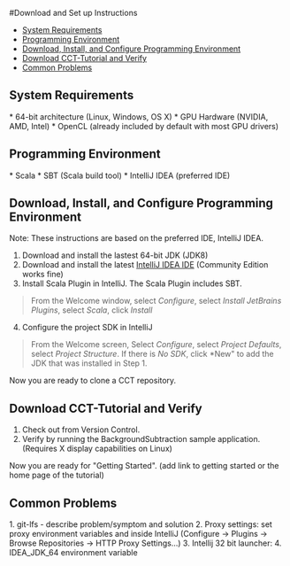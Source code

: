 #Download and Set up Instructions

*   [System Requirements](#sysreq)
*   [Programming Environment](#lang)
*   [Download, Install, and Configure Programming Environment](#steps)
*   [Download CCT-Tutorial and Verify](#clone)
*   [Common Problems](#gotchas)

<h2 id="sysreq">System Requirements</h2>
* 64-bit architecture (Linux, Windows, OS X)
* GPU Hardware (NVIDIA, AMD, Intel)
* OpenCL (already included by default with most GPU drivers)

<h2 id="lang">Programming Environment</h2>
* Scala 
* SBT (Scala build tool)
* IntelliJ IDEA (preferred IDE) 

<h2 id="steps">Download, Install, and Configure Programming Environment</h2>

Note: These instructions are based on the preferred IDE, IntelliJ IDEA. 

1.  Download and install the lastest 64-bit JDK (JDK8)
2.  Download and install the latest [IntelliJ IDEA IDE](https://www.jetbrains.com/idea/download) (Community Edition works fine) 
3.  Install Scala Plugin in IntelliJ. The Scala Plugin includes SBT.
   > From the Welcome window, select *Configure*, select *Install JetBrains Plugins*, select *Scala*, click *Install*
4.  Configure the project SDK in IntelliJ 
   > From the Welcome screen, Select *Configure*, select *Project Defaults*, select *Project Structure*. If there is *No SDK*, click *New" to add the JDK that was installed in Step 1.

Now you are ready to clone a CCT repository. 


<h2 id="clone">Download CCT-Tutorial and Verify</h2>

1. Check out from Version Control.
2. Verify by running the BackgroundSubtraction sample application. (Requires X display capabilities on Linux)

Now you are ready for "Getting Started".  (add link to getting started or the home page of the tutorial)

<h2 id="gotchas">Common Problems</h2>
1.  git-lfs - describe problem/symptom and solution
2.  Proxy settings: set proxy environment variables and inside IntelliJ (Configure -> Plugins -> Browse Repositories -> HTTP Proxy Settings...)
3.  Intellij 32 bit launcher: 
4.  IDEA_JDK_64 environment variable 

  
